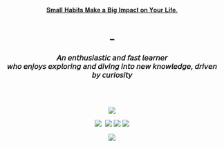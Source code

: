 <br/><br/>
<p align="center"> 
<a align="center" target="_blank" href="https://kyeongsun.com/"> 𝐒𝐦𝐚𝐥𝐥 𝐇𝐚𝐛𝐢𝐭𝐬 𝐌𝐚𝐤𝐞 𝐚 𝐁𝐢𝐠 𝐈𝐦𝐩𝐚𝐜𝐭 𝐨𝐧 𝐘𝐨𝐮𝐫 𝐋𝐢𝐟𝐞. </a> <br/>
</p><br/>
<h4 align="center"> ➖ </h4>
<h3 align="center"> 
  𝘈𝘯 𝘦𝘯𝘵𝘩𝘶𝘴𝘪𝘢𝘴𝘵𝘪𝘤 𝘢𝘯𝘥 𝘧𝘢𝘴𝘵 𝘭𝘦𝘢𝘳𝘯𝘦𝘳 <br/>𝘸𝘩𝘰 𝘦𝘯𝘫𝘰𝘺𝘴 𝘦𝘹𝘱𝘭𝘰𝘳𝘪𝘯𝘨 𝘢𝘯𝘥 𝘥𝘪𝘷𝘪𝘯𝘨 𝘪𝘯𝘵𝘰 𝘯𝘦𝘸 𝘬𝘯𝘰𝘸𝘭𝘦𝘥𝘨𝘦, 𝘥𝘳𝘪𝘷𝘦𝘯 𝘣𝘺 𝘤𝘶𝘳𝘪𝘰𝘴𝘪𝘵𝘺
</h3>
<br/>
  <br/>
<p align="center">
  <a href="https://hits.seeyoufarm.com"><img src="https://hits.seeyoufarm.com/api/count/incr/badge.svg?url=https%3A%2F%2Fgithub.com%2Fgngsn&count_bg=%23ED6DA3&title_bg=%2386757E&icon=github.svg&icon_color=%23E1DEDE&title=hits&edge_flat=false"/></a>
</p>


<p align="center">
  <a href="https://gngsn.tistory.com/"><img src="http://img.shields.io/badge/-Tistory%20[KR]-black?style=flat-square&logo=tistory&link=https://gngsn.tistory.com/" /></a>&nbsp;
  <a href="https://medium.com/@gngsn"><img src="http://img.shields.io/badge/-Medium%20[EN]-black?style=flat-square&logo=medium&link=https://medium.com/@gngsn" /></a>
    <a href="https://www.linkedin.com/in/kyeongsun-park"><img src="https://img.shields.io/badge/-LinkedIn-blue?style=flat-square&logo=Linkedin&logoColor=white&link=https://www.linkedin.com/in/kyeongsun-park-4b95961b2"/></a>
  <a href="mailto:rudtjs4540@gmail.com"><img src="https://img.shields.io/badge/Gmail-d14836?style=flat-square&logo=Gmail&logoColor=white&link=mailto:rudtjs4540@gmail.com" /></a>
</p>



<p align="center">


<img src="https://skillicons.dev/icons?i=java,kotlin,spring,postgres,mysql,nodejs,aws,react,nextjs,emotion,ts,gatsby,kubernetes,docker&perline=7"/>


[//]: # (<img src="https://img.shields.io/badge/Java-e75253?style=flat-square&logo=Java&logoColor=white"/></a>&nbsp )

[//]: # (  <img src="https://img.shields.io/badge/typescript-1572b6?style=flat-square&logo=typescript&logoColor=white"/></a>&nbsp)

[//]: # (  <img src="https://img.shields.io/badge/C++-00599C?style=flat-square&logo=C%2B%2B&logoColor=white"/></a>&nbsp )

[//]: # (  <img src="https://img.shields.io/badge/aws-333664?style=flat-square&logo=amazon-aws&logoColor=white"/></a>&nbsp )

[//]: # (  <img src="https://img.shields.io/badge/NGINX-009639?style=flat-square&logo=NGINX&logoColor=white"/></a>&nbsp;)

[//]: # (  <br>)

[//]: # (  <img src="https://img.shields.io/badge/Spring-6D8B33F?style=flat-square&logo=Spring&logoColor=white"/>&nbsp )

[//]: # (  <img src="https://img.shields.io/badge/Node.js-339933?style=flat-square&logo=Node.js&logoColor=white"/>&nbsp)

[//]: # (  <img src="https://img.shields.io/badge/Next.js-000000?style=flat-square&logo=Next.js&logoColor=white"/>&nbsp)

[//]: # (  <img src="https://img.shields.io/badge/MySQL-4479A1?style=flat-square&logo=MySQL&logoColor=white"/>)

[//]: # (  <img src="https://img.shields.io/badge/MongoDB-3fa037?style=flat-square&logo=MongoDB&logoColor=white"/>)

[//]: # (  <br>)
</p>

<br/>
<br/>

<br/><br/>
